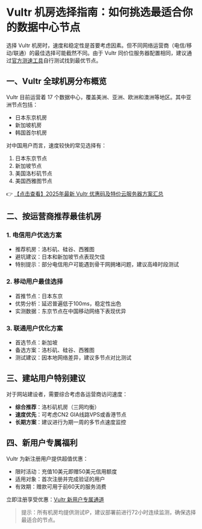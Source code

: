 # Vultr 机房选择指南：如何挑选最适合你的数据中心节点

选择 Vultr 机房时，速度和稳定性是首要考虑因素。但不同网络运营商（电信/移动/联通）的最佳选择可能截然不同。由于 Vultr 同价位服务器配置相同，建议通过[官方测速工具](https://bit.ly/VuLtr)自行测试找到最优节点。

## 一、Vultr 全球机房分布概览

Vultr 目前运营着 17 个数据中心，覆盖美洲、亚洲、欧洲和澳洲等地区。其中亚洲节点包括：
- 日本东京机房
- 新加坡机房
- 韩国首尔机房

对中国用户而言，速度较快的常见选择有：
1. 日本东京节点
2. 新加坡节点
3. 美国洛杉矶节点
4. 美国西雅图节点

👉 [【点击查看】2025年最新 Vultr 优惠码及特价云服务器方案汇总](https://bit.ly/VuLtr)

## 二、按运营商推荐最佳机房

### 1. 电信用户优选方案
- 推荐机房：洛杉矶、硅谷、西雅图
- 避坑建议：日本和新加坡节点表现欠佳
- 特别提示：部分电信用户可能遇到骨干网拥堵问题，建议高峰时段测试

### 2. 移动用户最佳选择
- 首推节点：日本东京
- 优势分析：延迟普遍低于100ms，稳定性出色
- 实测数据：东京节点在中国移动网络下表现优异

### 3. 联通用户优化方案
- 首选节点：新加坡
- 备选方案：洛杉矶、硅谷、西雅图
- 测试建议：因本地网络差异，建议多节点对比测试

## 三、建站用户特别建议

对于网站建设者，需要综合考虑各运营商访问速度：
- **综合推荐**：洛杉矶机房（三网均衡）
- **速度优先**：可考虑CN2 GIA线路VPS或香港节点
- **长期方案**：建议进行为期一周的多节点速度监控

## 四、新用户专属福利

Vultr 为新注册用户提供超值优惠：
- 限时活动：充值10美元即赠50美元信用额度
- 适用对象：首次注册并完成验证的用户
- 有效期：赠款可用于前60天的服务消费

立即注册享受优惠：[Vultr 新用户专属通道](https://bit.ly/VuLtr)

> 提示：所有机房均提供测试IP，建议部署前进行72小时连续监测，确保选择最适合的节点。